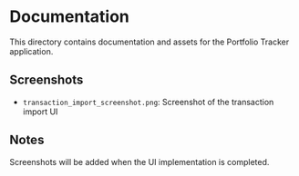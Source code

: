 # Documentation

This directory contains documentation and assets for the Portfolio Tracker application.

## Screenshots

- `transaction_import_screenshot.png`: Screenshot of the transaction import UI

## Notes

Screenshots will be added when the UI implementation is completed.
